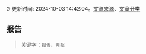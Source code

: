 :alarm_clock: 更新时间: 2024-10-03 14:42:04。[文章来源](/README.md)、[文章分类](/TAGS.md)

## 报告


> 关键字：`报告`、`月报`



